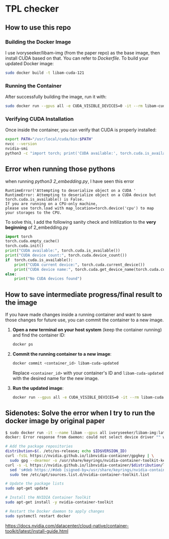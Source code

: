 
# TPL checker


## How to use this repo
### Building the Docker Image
I use ivoryseeker/libam-img (from the paper repo) as the base image, then install CUDA based on that. You can refer to _Dockerfile_. 
To build your updated Docker image:
```bash
sudo docker build -t libam-cuda-121
```


### Running the Container
After successfully building the image, run it with:

```bash
sudo docker run --gpus all -e CUDA_VISIBLE_DEVICES=0 -it --rm libam-cuda-121-updated bash
```

### Verifying CUDA Installation
Once inside the container, you can verify that CUDA is properly installed:

```bash
export PATH="/usr/local/cuda/bin:$PATH" 
nvcc --version
nvidia-smi
python3 -c "import torch; print('CUDA available:', torch.cuda.is_available())"
```
## Error when running those pythons 
when running _python3 2_embedding.py_, I have seen this error
```
RuntimeError('Attempting to deserialize object on a CUDA ' 
RuntimeError: Attempting to deserialize object on a CUDA device but torch.cuda.is_available() is False. 
If you are running on a CPU-only machine, 
please use torch.load with map_location=torch.device('cpu') to map your storages to the CPU.
```

To solve this, I add the following sanity check and Initilization to the **very beginning** of 2_embedding.py 
```python
import torch
torch.cuda.empty_cache()
torch.cuda.init()
print("CUDA available:", torch.cuda.is_available())
print("CUDA device count:", torch.cuda.device_count())
if  torch.cuda.is_available():
	print("CUDA current device:", torch.cuda.current_device())
	print("CUDA device name:", torch.cuda.get_device_name(torch.cuda.current_device()))
else:
	print("No CUDA devices found")
```


## How to save intermediate progress/final result to the image

If you have made changes inside a running container and want to save those changes for future use, you can commit the container to a new image.

1.  **Open a new terminal on your host system** (keep the container running) and find the container ID:
    ```bash
    docker ps
    ```
2.  **Commit the running container to a new image**:
    ```bash
    docker commit <container_id> libam-cuda-updated
    ```    
	   Replace `<container_id>` with your container's ID and `libam-cuda-updated` with the desired name for the new 	image.
    
3.  **Run the updated image**:
    ```bash
    docker run --gpus all -e CUDA_VISIBLE_DEVICES=0 -it --rm libam-cuda-updated bash
    ```



## Sidenotes: Solve the error when I try to run the docker image by original paper

```bash
$ sudo docker run -it --name libam --gpus all ivoryseeker/libam-img:latest /bin/bash
docker: Error response from daemon: could not select device driver "" with capabilities: [[gpu]].

```
```bash
# Add the package repositories
distribution=$(. /etc/os-release; echo $ID$VERSION_ID)
curl -fsSL https://nvidia.github.io/libnvidia-container/gpgkey | \
  sudo gpg --dearmor -o /usr/share/keyrings/nvidia-container-toolkit-keyring.gpg
curl -s -L https://nvidia.github.io/libnvidia-container/$distribution/libnvidia-container.list | \
  sed 's#deb https://#deb [signed-by=/usr/share/keyrings/nvidia-container-toolkit-keyring.gpg] https://#g' | \
  sudo tee /etc/apt/sources.list.d/nvidia-container-toolkit.list

# Update the package lists
sudo apt-get update

# Install the NVIDIA Container Toolkit
sudo apt-get install -y nvidia-container-toolkit

# Restart the Docker daemon to apply changes
sudo systemctl restart docker
```
https://docs.nvidia.com/datacenter/cloud-native/container-toolkit/latest/install-guide.html
